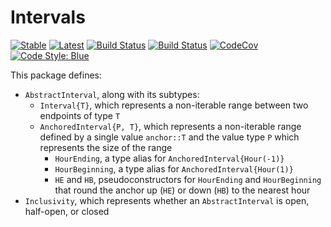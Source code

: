 # Intervals

[![Stable](https://img.shields.io/badge/docs-stable-blue.svg)](https://invenia.github.io/Intervals.jl/stable)
[![Latest](https://img.shields.io/badge/docs-latest-blue.svg)](https://invenia.github.io/Intervals.jl/latest)
[![Build Status](https://travis-ci.org/invenia/Intervals.jl.svg?branch=master)](https://travis-ci.org/invenia/Intervals.jl)
[![Build Status](https://ci.appveyor.com/api/projects/status/github/invenia/Intervals.jl?svg=true)](https://ci.appveyor.com/project/invenia/Intervals-jl)
[![CodeCov](https://codecov.io/gh/invenia/Intervals.jl/branch/master/graph/badge.svg)](https://codecov.io/gh/invenia/Intervals.jl)
[![Code Style: Blue](https://img.shields.io/badge/code%20style-blue-4495d1.svg)](https://github.com/invenia/BlueStyle)

This package defines:
* `AbstractInterval`, along with its subtypes:
  * `Interval{T}`, which represents a non-iterable range between two endpoints of type `T`
  * `AnchoredInterval{P, T}`, which represents a non-iterable range defined by a single
    value `anchor::T` and the value type `P` which represents the size of the range
    * `HourEnding`, a type alias for `AnchoredInterval{Hour(-1)}`
    * `HourBeginning`, a type alias for `AnchoredInterval{Hour(1)}`
    * `HE` and `HB`, pseudoconstructors for `HourEnding` and `HourBeginning` that round the
      anchor up (`HE`) or down (`HB`) to the nearest hour
* `Inclusivity`, which represents whether an `AbstractInterval` is open, half-open, or
  closed
